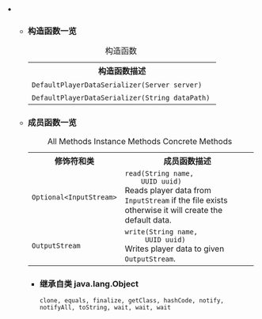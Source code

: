 <div class="summary">
<ul class="blockList">
<li class="blockList">
<!-- ======== CONSTRUCTOR SUMMARY ======== -->
<ul class="blockList">
<li class="blockList"><a name="constructor.summary">
<!--   -->
</a>
<h3>构造函数一览</h3>
<table class="memberSummary" border="0" cellpadding="3" cellspacing="0" summary="Constructor Summary table, listing constructors, and an explanation">
<caption><span>构造函数</span><span class="tabEnd"> </span></caption>
<tr>
<th>构造函数描述</th>
</tr>
<tr class="altColor">
<td class="colOne"><code><span class="memberNameLink"><a >DefaultPlayerDataSerializer</a></span>(<a  title="class in cn.nukkit">Server</a> server)</code> </td>
</tr>
<tr class="rowColor">
<td class="colOne"><code><span class="memberNameLink"><a >DefaultPlayerDataSerializer</a></span>(<a  title="class or interface in java.lang">String</a> dataPath)</code> </td>
</tr>
</table>
</li>
</ul>
<!-- ========== METHOD SUMMARY =========== -->
<ul class="blockList">
<li class="blockList"><a name="method.summary">
<!--   -->
</a>
<h3>成员函数一览</h3>
<table class="memberSummary" border="0" cellpadding="3" cellspacing="0" summary="Method Summary table, listing methods, and an explanation">
<caption><span id="t0" class="activeTableTab"><span>All Methods</span><span class="tabEnd"> </span></span><span id="t2" class="tableTab"><span><a >Instance Methods</a></span><span class="tabEnd"> </span></span><span id="t4" class="tableTab"><span><a >Concrete Methods</a></span><span class="tabEnd"> </span></span></caption>
<tr>
<th>修饰符和类</th>
<th>成员函数描述</th>
</tr>
<tr id="i0" class="altColor">
<td class="colFirst"><code><a  title="class or interface in java.util">Optional</a>&lt;<a  title="class or interface in java.io">InputStream</a>&gt;</code></td>
<td class="colLast"><code><span class="memberNameLink"><a >read</a></span>(<a  title="class or interface in java.lang">String</a> name,
    <a  title="class or interface in java.util">UUID</a> uuid)</code>
<div class="block">Reads player data from <a  title="class or interface in java.io"><code>InputStream</code></a> if the file exists otherwise it will create the default data.</div>
</td>
</tr>
<tr id="i1" class="rowColor">
<td class="colFirst"><code><a  title="class or interface in java.io">OutputStream</a></code></td>
<td class="colLast"><code><span class="memberNameLink"><a >write</a></span>(<a  title="class or interface in java.lang">String</a> name,
     <a  title="class or interface in java.util">UUID</a> uuid)</code>
<div class="block">Writes player data to given <a  title="class or interface in java.io"><code>OutputStream</code></a>.</div>
</td>
</tr>
</table>
<ul class="blockList">
<li class="blockList"><a name="methods.inherited.from.class.java.lang.Object">
<!--   -->
</a>
<h3>继承自类 java.lang.<a  title="class or interface in java.lang">Object</a></h3>
<code><a  title="class or interface in java.lang">clone</a>, <a  title="class or interface in java.lang">equals</a>, <a  title="class or interface in java.lang">finalize</a>, <a  title="class or interface in java.lang">getClass</a>, <a  title="class or interface in java.lang">hashCode</a>, <a  title="class or interface in java.lang">notify</a>, <a  title="class or interface in java.lang">notifyAll</a>, <a  title="class or interface in java.lang">toString</a>, <a  title="class or interface in java.lang">wait</a>, <a  title="class or interface in java.lang">wait</a>, <a  title="class or interface in java.lang">wait</a></code></li>
</ul>
</li>
</ul>
</li>
</ul>
</div>
